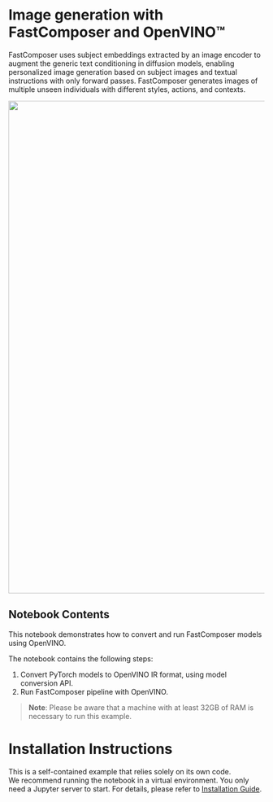 # Image generation with FastComposer and OpenVINO™

FastComposer uses subject embeddings extracted by an image encoder to augment the generic text conditioning in diffusion models, enabling personalized image generation based on subject images and textual instructions with only forward passes.
FastComposer generates images of multiple unseen individuals with different styles, actions, and contexts.


<img src="https://github.com/mit-han-lab/fastcomposer/blob/main/figures/multi-subject.png?raw=True" width="969">


## Notebook Contents

This notebook demonstrates how to convert and run FastComposer models using OpenVINO.

The notebook contains the following steps:
1. Convert PyTorch models to OpenVINO IR format, using model conversion API.
2. Run FastComposer pipeline with OpenVINO.

>**Note**: Please be aware that a machine with at least 32GB of RAM is necessary to run this example.


# Installation Instructions

This is a self-contained example that relies solely on its own code.</br>
We recommend  running the notebook in a virtual environment. You only need a Jupyter server to start.
For details, please refer to [Installation Guide](../../README.md).
